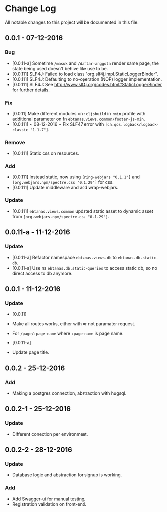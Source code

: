 # Change Log
All notable changes to this project will be documented in this file.

## 0.0.1 - 07-12-2016
### Bug
- [0.0.11-a] Sometime `/masuk` and `/daftar-anggota` render same page, the state being used doesn't behive like use to be.
- [0.0.111] SLF4J: Failed to load class "org.slf4j.impl.StaticLoggerBinder".
- [0.0.111] SLF4J: Defaulting to no-operation (NOP) logger implementation.
- [0.0.111] SLF4J: See http://www.slf4j.org/codes.html#StaticLoggerBinder for further details.


### Fix
- [0.0.11] Make different modules on `:cljsbuild` in `:min` profile with additional parameter on fn `ebtanas.views.common/footer-js-min`.
- [0.0.111] ~ 08-12-2016 ~ Fix SLF47 error with `[ch.qos.logback/logback-classic "1.1.7"]`.

### Remove
- [0.0.111] Static css on resources.

### Add
- [0.0.111] Instead static, now using `[ring-webjars "0.1.1"]` and `[org.webjars.npm/spectre.css "0.1.29"]` for css.
- [0.0.111] Update middleware and add wrap-webjars.

### Update
- [0.0.111] `ebtanas.views.common` updated static asset to dynamic asset from `[org.webjars.npm/spectre.css "0.1.29"]`.

## 0.0.11-a - 11-12-2016
### Update
- [0.0.11-a] Refactor namespace `ebtanas.views.db` to `ebtanas.db.static-db`.
- [0.0.11-a] Use ns `ebtanas.db.static-queries` to access static db, so no direct access to db anymore.

## 0.0.1 - 11-12-2016
### Update
- [0.0.11]
- Make all routes works, either with or not paramater request.
- For `/page/:page-name` where `:page-name` is page name.

- [0.0.11-a]
- Update page title.

## 0.0.2 - 25-12-2016
### Add
- Making a postgres connection, abstraction with hugsql.

## 0.0.2-1 - 25-12-2016
### Update
- Different conection per environment.

## 0.0.2-2 - 28-12-2016
### Update
- Database logic and abstraction for signup is working.

### Add
- Add Swagger-ui for manual testing.
- Registration validation on front-end.